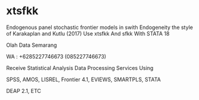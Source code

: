 # xtsfkk
Endogenous panel stochastic frontier models in swith Endogeneity the style of Karakaplan and Kutlu (2017) Use xtsfkk And sfkk With STATA 18

Olah Data Semarang

WA : +6285227746673 (085227746673)

Receive Statistical Analysis Data Processing Services Using

SPSS, AMOS, LISREL, Frontier 4.1, EVIEWS, SMARTPLS, STATA

DEAP 2.1, ETC
